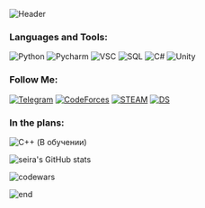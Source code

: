 ![Header](https://github.com/wetymov/wetymov/blob/main/anime-girl.gif)

### Languages and Tools:
![Python](https://img.shields.io/badge/-Python-090909?style=for-the-badge&logo=python&logoColor=47C5FB)
![Pycharm](https://img.shields.io/badge/-PyCharm-090909?style=for-the-badge&logo=pycharm&logoColor=47C5FB)
![VSC](https://img.shields.io/badge/-VSC-090909?style=for-the-badge&logo=visualstudiocode&logoColor=47C5FB)
![SQL](https://img.shields.io/badge/-SQL-090909?style=for-the-badge&logo=sqlite&logoColor=097CDB)
![C#](https://img.shields.io/badge/-C_Sharp-090909?style=for-the-badge&logo=csharp&logoColor=097CDB)
![Unity](https://img.shields.io/badge/-Unity-090909?style=for-the-badge&logo=unity&logoColor=097CDB)
### Follow Me:
[![Telegram](https://img.shields.io/badge/-Telegram-090909?style=for-the-badge&logo=telegram&logoColor=27A0D9)](https://t.me/wetymov)
[![CodeForces](https://img.shields.io/badge/-Codeforces-090909?style=for-the-badge&logo=codeforces&logoColor=4F7DB3)](https://codeforces.com/profile/Wety)
[![STEAM](https://img.shields.io/badge/-Steam-090909?style=for-the-badge&logo=steam&logoColor=4F7DB3)](https://steamcommunity.com/id/eBANutiy23/)
[![DS](https://img.shields.io/badge/-Discord-090909?style=for-the-badge&logo=discord&logoColor=4F7DB3)](https://discord.gg/ECGthpK7Cb)
### In the plans:
![C++ (В обучении)](https://img.shields.io/badge/-C++-090909?style=for-the-badge&logo=C%2b%2b&logoColor=6296CC)


![seira's GitHub stats](https://github-readme-stats.vercel.app/api/top-langs/?username=wetymov&layout=compact)

![codewars](https://www.codewars.com/users/wetymov/badges/large)

![end](https://github.com/wetymov/wetymov/blob/main/gif.gif)
